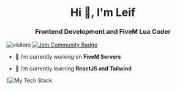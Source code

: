 <h1 align="center">Hi 👋, I'm Leif</h1>
<h3 align="center">Frontend Development and FiveM Lua Coder</h3>

![visitors](https://vbr.nathanchung.dev/badge?page_id=realeif.realeif&color=00cf00)
<a href="https://discord.gg/9jhjstQFwn"><img src="https://img.shields.io/discord/1064343610516045895.svg?style=flat&label=Join%20Community&color=7289DA" alt="Join Community Badge"/></a>

- 🔭 I’m currently working on **FiveM Servers**

- 🌱 I’m currently learning **ReactJS and Tailwind**

[![My Tech Stack](https://github-readme-tech-stack.vercel.app/api/cards?lineCount=1&line1=react%2CReact%2Cc11717%3Blua%2CLua%2C0335ea%3Bhtml5%2CHtml%2C659563%3Bcss%2CCSS%2Cae61f0%3Bjavascript%2CJS%2Cccf266%3Btailwindcss%2CTailwind%2C32ab72%3Bfigma%2CFigma%2Cd54792%3Bgit%2CGIT%2Cd0a4a7%3Bmysql%2CMySQL%2C701a14%3B)
